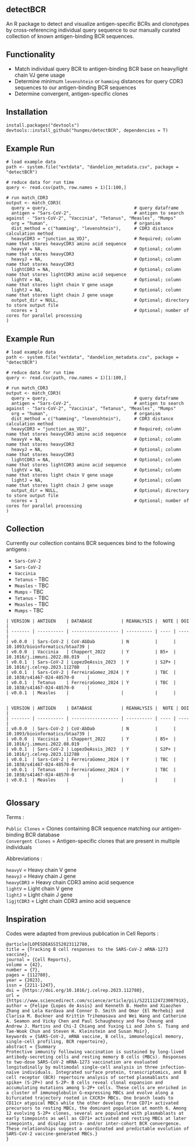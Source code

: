 ## detectBCR
An R package to detect and visualize antigen-specific BCRs and clonotypes by cross-referencing individual query sequence to our manually curated collection of known antigen-binding BCR sequences.

## Functionality
* Match individual query BCR to antigen-binding BCR base on heavy/light chain VJ gene usage
* Determine minimum `levenshtein` or `hamming` distances for query CDR3 sequences to our antigen-binding BCR sequences
* Determine convergent, antigen-specific clones

## Installation
```{r}
install.packages("devtools")
devtools::install_github("hungms/detectBCR", dependencies = T)
```

## Example Run
```{r}
# load example data
path <- system.file("extdata", "dandelion_metadata.csv", package = "detectBCR")

# reduce data for run time
query <- read.csv(path, row.names = 1)[1:100,]

# run match_CDR3
output <- match_CDR3(
  query = query,                                 # query dataframe
  antigen = "Sars-CoV-2",                        # antigen to search against - "Sars-CoV-2", "Vaccinia", "Tetanus", "Measles", "Mumps"
  org = "human",                                 # organism
  dist_method = c("hamming", "levenshtein"),     # CDR3 distance calculation method
  heavyCDR3 = "junction_aa_VDJ",                 # Required; column name that stores heavyCDR3 amino acid sequence
  heavyV = NA,                                   # Optional; column name that stores heavyCDR3
  heavyJ = NA,                                   # Optional; column name that stores heavyCDR3
  lightCDR3 = NA,                                # Optional; column name that stores lightCDR3 amino acid sequence
  lightV = NA,                                   # Optional; column name that stores light chain V gene usage
  lightJ = NA,                                   # Optional; column name that stores light chain J gene usage
  output_dir = NULL,                             # Optional; directory to store output file
  ncores = 1                                     # Optional; number of cores for parallel processing
)
```

## Example Run
```{r}
# load example data
path <- system.file("extdata", "dandelion_metadata.csv", package = "detectBCR")

# reduce data for run time
query <- read.csv(path, row.names = 1)[1:100,]

# run match_CDR3
output <- match_CDR3(
  query = query,                                 # query dataframe
  antigen = "Sars-CoV-2",                        # antigen to search against - "Sars-CoV-2", "Vaccinia", "Tetanus", "Measles", "Mumps"
  org = "human",                                 # organism
  dist_method = c("hamming", "levenshtein"),     # CDR3 distance calculation method
  heavyCDR3 = "junction_aa_VDJ",                 # Required; column name that stores heavyCDR3 amino acid sequence
  heavyV = NA,                                   # Optional; column name that stores heavyCDR3
  heavyJ = NA,                                   # Optional; column name that stores heavyCDR3
  lightCDR3 = NA,                                # Optional; column name that stores lightCDR3 amino acid sequence
  lightV = NA,                                   # Optional; column name that stores light chain V gene usage
  lightJ = NA,                                   # Optional; column name that stores light chain J gene usage
  output_dir = NULL,                             # Optional; directory to store output file
  ncores = 1                                     # Optional; number of cores for parallel processing
)
```


## Collection
Currently our collection contains BCR sequences bind to the following antigens : 
* `Sars-CoV-2` 
* `Sars-CoV-2` 
* `Vaccinia`
* `Tetanus` - TBC
* `Measles` - TBC
* `Mumps` - TBC
* `Tetanus` - TBC
* `Measles` - TBC
* `Mumps` - TBC

```
| VERSION | ANTIGEN    | DATABASE           | REANALYSIS |  NOTE | DOI  |
| ------- | ---------- | ------------------ | ---------- | ---- | ---- |
| v0.0.0  | Sars-CoV-2 | CoV-AbDab          | N          |      | 10.1093/bioinformatics/btaa739 |
| v0.0.0  | Vaccinia   | Chappert_2022      | Y          | B5+  | 10.1016/j.immuni.2022.08.019   |
| v0.0.1  | Sars-CoV-2 | LopezDeAssis_2023  | Y          | S2P+ | 10.1016/j.celrep.2023.112780   |
| v0.0.1  | Sars-CoV-2 | FerreiraGomez_2024 | Y          | TBC  | 10.1038/s41467-024-48570-0     |
| v0.0.1  | Tetanus    | FerreiraGomez_2024 | Y          | TBC  | 10.1038/s41467-024-48570-0     |    
| v0.0.1  | Measles    |                    |            |      | 


| VERSION | ANTIGEN    | DATABASE           | REANALYSIS |  NOTE | DOI  |
| ------- | ---------- | ------------------ | ---------- | ---- | ---- |
| v0.0.0  | Sars-CoV-2 | CoV-AbDab          | N          |      | 10.1093/bioinformatics/btaa739 |
| v0.0.0  | Vaccinia   | Chappert_2022      | Y          | B5+  | 10.1016/j.immuni.2022.08.019   |
| v0.0.1  | Sars-CoV-2 | LopezDeAssis_2023  | Y          | S2P+ | 10.1016/j.celrep.2023.112780   |
| v0.0.1  | Sars-CoV-2 | FerreiraGomez_2024 | Y          | TBC  | 10.1038/s41467-024-48570-0     |
| v0.0.1  | Tetanus    | FerreiraGomez_2024 | Y          | TBC  | 10.1038/s41467-024-48570-0     |    
| v0.0.1  | Measles    |                    |            |      | 


```

## Glossary
Terms :  
  
`Public Clones` = Clones containing BCR sequence matching our antigen-binding BCR database  
`Convergent Clones` = Antigen-specific clones that are present in multiple individuals  

Abbreviations :  
  
`heavyV` = Heavy chain V gene  
`heavyJ` = Heavy chain J gene  
`heavyCDR3` = Heavy chain CDR3 amino acid sequence  
`lightV` = Light chain V gene  
`lightJ` = Light chain J gene  
`ligjtCDR3` = Light chain CDR3 amino acid sequence  

## Inspiration
Codes were adapted from previous publication in Cell Reports :

```
@article{LOPESDEASSIS2023112780,
title = {Tracking B cell responses to the SARS-CoV-2 mRNA-1273 vaccine},
journal = {Cell Reports},
volume = {42},
number = {7},
pages = {112780},
year = {2023},
issn = {2211-1247},
doi = {https://doi.org/10.1016/j.celrep.2023.112780},
url = {https://www.sciencedirect.com/science/article/pii/S221112472300791X},
author = {Felipe {Lopes de Assis} and Kenneth B. Hoehn and Xiaozhen Zhang and Lela Kardava and Connor D. Smith and Omar {El Merhebi} and Clarisa M. Buckner and Krittin Trihemasava and Wei Wang and Catherine A. Seamon and Vicky Chen and Paul Schaughency and Foo Cheung and Andrew J. Martins and Chi-I Chiang and Yuxing Li and John S. Tsang and Tae-Wook Chun and Steven H. Kleinstein and Susan Moir},
keywords = {SARS-CoV-2, mRNA vaccine, B cells, immunological memory, single-cell profiling, BCR repertoire},
abstract = {Summary
Protective immunity following vaccination is sustained by long-lived antibody-secreting cells and resting memory B cells (MBCs). Responses to two-dose SARS-CoV-2 mRNA-1273 vaccination are evaluated longitudinally by multimodal single-cell analysis in three infection-naïve individuals. Integrated surface protein, transcriptomics, and B cell receptor (BCR) repertoire analysis of sorted plasmablasts and spike+ (S-2P+) and S-2P− B cells reveal clonal expansion and accumulating mutations among S-2P+ cells. These cells are enriched in a cluster of immunoglobulin G-expressing MBCs and evolve along a bifurcated trajectory rooted in CXCR3+ MBCs. One branch leads to CD11c+ atypical MBCs while the other develops from CD71+ activated precursors to resting MBCs, the dominant population at month 6. Among 12 evolving S-2P+ clones, several are populated with plasmablasts at early timepoints as well as CD71+ activated and resting MBCs at later timepoints, and display intra- and/or inter-cohort BCR convergence. These relationships suggest a coordinated and predictable evolution of SARS-CoV-2 vaccine-generated MBCs.}
}
```